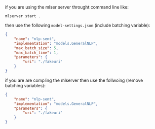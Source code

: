 if you are using the mlser server throught command line like:
```
mlserver start .
```
then use the following `model-settings.json` (include batching variable):
```json
{
    "name": "nlp-sent",
    "implementation": "models.GeneralNLP",
    "max_batch_size": 5,
    "max_batch_time": 1,
    "parameters": {
        "uri": "./fakeuri"
    }
}
```
if you are are compling the mlserver then use the follwoing (remove batching variables):
```json
{
    "name": "nlp-sent",
    "implementation": "models.GeneralNLP",
    "parameters": {
        "uri": "./fakeuri"
    }
}
```
